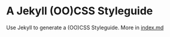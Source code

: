 # A Jekyll (OO)CSS Styleguide

Use Jekyll to generate a (OO)CSS Styleguide. More in [index.md](index.md)